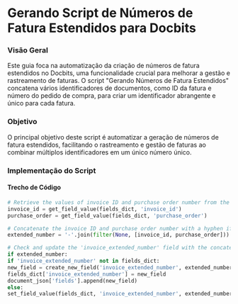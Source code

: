 # Gerando Script de Números de Fatura Estendidos para Docbits

### Visão Geral

Este guia foca na automatização da criação de números de fatura estendidos no Docbits, uma funcionalidade crucial para melhorar a gestão e rastreamento de faturas. O script "Gerando Números de Fatura Estendidos" concatena vários identificadores de documentos, como ID da fatura e número do pedido de compra, para criar um identificador abrangente e único para cada fatura.

### Objetivo

O principal objetivo deste script é automatizar a geração de números de fatura estendidos, facilitando o rastreamento e gestão de faturas ao combinar múltiplos identificadores em um único número único.

### Implementação do Script

#### Trecho de Código
```python
# Retrieve the values of invoice ID and purchase order number from the document
invoice_id = get_field_value(fields_dict, 'invoice_id')
purchase_order = get_field_value(fields_dict, 'purchase_order')

# Concatenate the invoice ID and purchase order number with a hyphen if both exist
extended_number = '-'.join(filter(None, [invoice_id, purchase_order]))

# Check and update the 'invoice_extended_number' field with the concatenated value
if extended_number:
if 'invoice_extended_number' not in fields_dict:
new_field = create_new_field('invoice_extended_number', extended_number)
fields_dict['invoice_extended_number'] = new_field
document_json['fields'].append(new_field)
else:
set_field_value(fields_dict, 'invoice_extended_number', extended_number)
```


